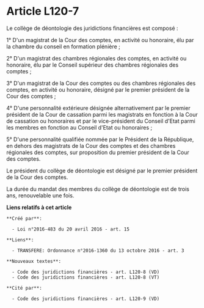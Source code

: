 # Article L120-7

Le collège de déontologie des juridictions financières est composé :

1° D'un magistrat de la Cour des comptes, en activité ou honoraire, élu par la chambre du conseil en formation plénière ;

2° D'un magistrat des chambres régionales des comptes, en activité ou honoraire, élu par le Conseil supérieur des chambres
régionales des comptes ;

3° D'un magistrat de la Cour des comptes ou des chambres régionales des comptes, en activité ou honoraire, désigné par le
premier président de la Cour des comptes ;

4° D'une personnalité extérieure désignée alternativement par le premier président de la Cour de cassation parmi les
magistrats en fonction à la Cour de cassation ou honoraires et par le vice-président du Conseil d'Etat parmi les membres en
fonction au Conseil d'Etat ou honoraires ;

5° D'une personnalité qualifiée nommée par le Président de la République, en dehors des magistrats de la Cour des comptes et
des chambres régionales des comptes, sur proposition du premier président de la Cour des comptes.

Le président du collège de déontologie est désigné par le premier président de la Cour des comptes.

La durée du mandat des membres du collège de déontologie est de trois ans, renouvelable une fois.

**Liens relatifs à cet article**

	**Créé par**:

	  - Loi n°2016-483 du 20 avril 2016 - art. 15

	**Liens**:

	  - TRANSFERE: Ordonnance n°2016-1360 du 13 octobre 2016 - art. 3

	**Nouveaux textes**:

	  - Code des juridictions financières - art. L120-8 (VD)
	  - Code des juridictions financières - art. L120-8 (VT)

	**Cité par**:

	  - Code des juridictions financières - art. L120-9 (VD)
